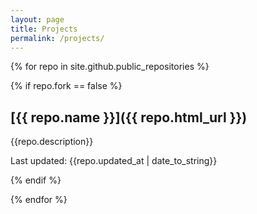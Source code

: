```yaml
---
layout: page
title: Projects
permalink: /projects/
---
```


{% for repo in site.github.public_repositories %}

{% if repo.fork == false %}

## [{{ repo.name }}]({{ repo.html_url }})

{{repo.description}}

Last updated: {{repo.updated_at | date_to_string}}

{% endif %}

{% endfor %}